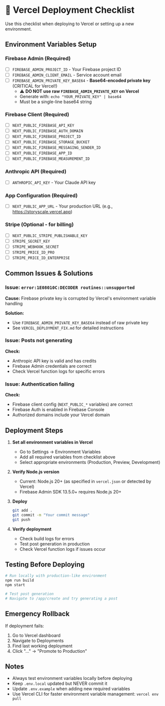 # 🚀 Vercel Deployment Checklist

Use this checklist when deploying to Vercel or setting up a new environment.

## Environment Variables Setup

### Firebase Admin (Required)

- [ ] `FIREBASE_ADMIN_PROJECT_ID` - Your Firebase project ID
- [ ] `FIREBASE_ADMIN_CLIENT_EMAIL` - Service account email
- [ ] `FIREBASE_ADMIN_PRIVATE_KEY_BASE64` - **Base64-encoded private key** (CRITICAL for Vercel!)
  - ⚠️ **DO NOT use raw `FIREBASE_ADMIN_PRIVATE_KEY` on Vercel**
  - Generate with: `echo "YOUR_PRIVATE_KEY" | base64`
  - Must be a single-line base64 string

### Firebase Client (Required)

- [ ] `NEXT_PUBLIC_FIREBASE_API_KEY`
- [ ] `NEXT_PUBLIC_FIREBASE_AUTH_DOMAIN`
- [ ] `NEXT_PUBLIC_FIREBASE_PROJECT_ID`
- [ ] `NEXT_PUBLIC_FIREBASE_STORAGE_BUCKET`
- [ ] `NEXT_PUBLIC_FIREBASE_MESSAGING_SENDER_ID`
- [ ] `NEXT_PUBLIC_FIREBASE_APP_ID`
- [ ] `NEXT_PUBLIC_FIREBASE_MEASUREMENT_ID`

### Anthropic API (Required)

- [ ] `ANTHROPIC_API_KEY` - Your Claude API key

### App Configuration (Required)

- [ ] `NEXT_PUBLIC_APP_URL` - Your production URL (e.g., https://storyscale.vercel.app)

### Stripe (Optional - for billing)

- [ ] `NEXT_PUBLIC_STRIPE_PUBLISHABLE_KEY`
- [ ] `STRIPE_SECRET_KEY`
- [ ] `STRIPE_WEBHOOK_SECRET`
- [ ] `STRIPE_PRICE_ID_PRO`
- [ ] `STRIPE_PRICE_ID_ENTERPRISE`

## Common Issues & Solutions

### Issue: `error:1E08010C:DECODER routines::unsupported`

**Cause:** Firebase private key is corrupted by Vercel's environment variable handling

**Solution:**
- Use `FIREBASE_ADMIN_PRIVATE_KEY_BASE64` instead of raw private key
- See `VERCEL_DEPLOYMENT_FIX.md` for detailed instructions

### Issue: Posts not generating

**Check:**
- Anthropic API key is valid and has credits
- Firebase Admin credentials are correct
- Check Vercel function logs for specific errors

### Issue: Authentication failing

**Check:**
- Firebase client config (`NEXT_PUBLIC_*` variables) are correct
- Firebase Auth is enabled in Firebase Console
- Authorized domains include your Vercel domain

## Deployment Steps

1. **Set all environment variables in Vercel**
   - Go to Settings → Environment Variables
   - Add all required variables from checklist above
   - Select appropriate environments (Production, Preview, Development)

2. **Verify Node.js version**
   - Current: Node.js 20+ (as specified in `vercel.json` or detected by Vercel)
   - Firebase Admin SDK 13.5.0+ requires Node.js 20+

3. **Deploy**
   ```bash
   git add .
   git commit -m "Your commit message"
   git push
   ```

4. **Verify deployment**
   - Check build logs for errors
   - Test post generation in production
   - Check Vercel function logs if issues occur

## Testing Before Deploying

```bash
# Run locally with production-like environment
npm run build
npm start

# Test post generation
# Navigate to /app/create and try generating a post
```

## Emergency Rollback

If deployment fails:

1. Go to Vercel dashboard
2. Navigate to Deployments
3. Find last working deployment
4. Click "..." → "Promote to Production"

## Notes

- Always test environment variables locally before deploying
- Keep `.env.local` updated but NEVER commit it
- Update `.env.example` when adding new required variables
- Use Vercel CLI for faster environment variable management: `vercel env pull`
